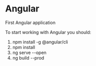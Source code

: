 # Angular
First Angular application

To start working with Angular you should: 
1. npm install -g @angular/cli
2. npm install
3. ng serve --open
4. ng build --prod
